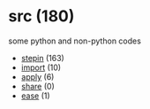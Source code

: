 # src (180)
some python and non-python codes

+ [stepin](stepin/README.md) (163)
+ [import](import/README.md) (10)
+ [apply](apply/README.md) (6)
+ [share](share/README.md) (0)
+ [ease](ease/README.md) (1)
